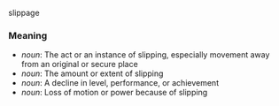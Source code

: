 slippage
### Meaning
+ _noun_: The act or an instance of slipping, especially movement away from an original or secure place
+ _noun_: The amount or extent of slipping
+ _noun_: A decline in level, performance, or achievement
+ _noun_: Loss of motion or power because of slipping


